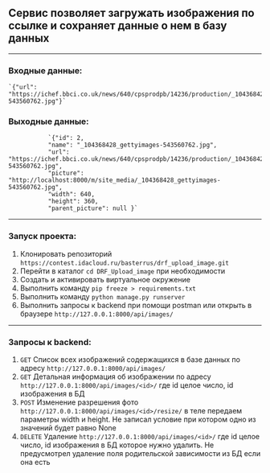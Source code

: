 ## Сервис позволяет загружать изображения по ссылке и сохраняет данные о нем в базу данных  
___

### Входные данные: 
    `{"url": "https://ichef.bbci.co.uk/news/640/cpsprodpb/14236/production/_104368428_gettyimages-543560762.jpg"}`          
### Выходные данные:
               `{"id": 2, 
               "name": "_104368428_gettyimages-543560762.jpg",
               "url": "https://ichef.bbci.co.uk/news/640/cpsprodpb/14236/production/_104368428_gettyimages-543560762.jpg",
               "picture": "http://localhost:8000/m/site_media/_104368428_gettyimages-543560762.jpg",
               "width": 640,
               "height": 360,
               "parent_picture": null }`
___
### Запуск проекта:
1. Клонировать репозиторий `https://contest.idacloud.ru/basterrus/drf_upload_image.git`
2. Перейти в каталог `cd DRF_Upload_image` при необходимости
3. Создать и активировать виртуальное окружение
4. Выполнить команду `pip freeze > requirements.txt`
5. Выполнить команду `python manage.py runserver`
6. Выполнить запросы к backend при помощи postman или открыть в браузере `http://127.0.0.1:8000/api/images/`
___
### Запросы к backend:
1. `GET` Список всех изображений содержащихся в базе данных по адресу `http://127.0.0.1:8000/api/images/`
2. `GET` Детальная информация об изображении по адресу `http://127.0.0.1:8000/api/images/<id>/` где id целое число, id изображения в БД
3. `POST` Изменение разрешения фото `http://127.0.0.1:8000/api/images/<id>/resize/` в теле передаем параметры width и height. 
Не записал условие при котором одно из значений будет равно None
4. `DELETE` Удаление `http://127.0.0.1:8000/api/images/<id>/` где id целое число, id изображения в БД которое нужно удалить.
Не предусмотрел удаление поля родительской зависимости из БД если она есть